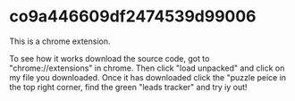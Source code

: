 # co9a446609df2474539d99006
This is a chrome extension.

To see how it works download the source code, got to "chrome://extensions" in chrome.
Then click "load unpacked" and click on my file you downloaded.
Once it has downloaded click the "puzzle peice in the top right corner, find the green "leads tracker" and try iy out!
